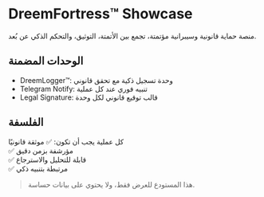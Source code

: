 # DreemFortress™ Showcase

منصة حماية قانونية وسيبرانية مؤتمتة، تجمع بين الأتمتة، التوثيق، والتحكم الذكي عن بُعد.

## الوحدات المضمنة
- DreemLogger™: وحدة تسجيل ذكية مع تحقق قانوني
- Telegram Notify: تنبيه فوري عند كل عملية
- Legal Signature: قالب توقيع قانوني لكل وحدة

## الفلسفة
كل عملية يجب أن تكون:
✅ موثقة قانونيًا  
✅ مؤرشفة بزمن دقيق  
✅ قابلة للتحليل والاسترجاع  
✅ مرتبطة بتنبيه ذكي

> هذا المستودع للعرض فقط، ولا يحتوي على بيانات حساسة.
